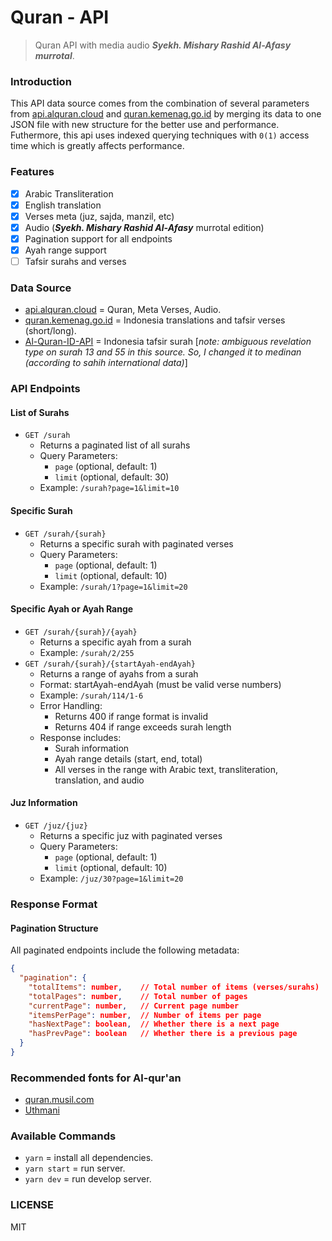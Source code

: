 # Quran - API

> Quran API with media audio ***Syekh. Mishary Rashid Al-Afasy murrotal***.

### Introduction
This API data source comes from the combination of several parameters from [api.alquran.cloud](https://api.alquran.cloud) and [quran.kemenag.go.id](https://quran.kemenag.go.id) by merging its data to one JSON file with new structure for the better use and performance. Futhermore, this api uses indexed querying techniques with `0(1)` access time which is greatly affects performance.

### Features
- [x] Arabic Transliteration
- [x] English translation
- [x] Verses meta (juz, sajda, manzil, etc)
- [x] Audio (***Syekh. Mishary Rashid Al-Afasy*** murrotal edition)
- [x] Pagination support for all endpoints
- [x] Ayah range support
- [ ] Tafsir surahs and verses

### Data Source
- [api.alquran.cloud](https://api.alquran.cloud) = Quran, Meta Verses, Audio.
- [quran.kemenag.go.id](https://quran.kemenag.go.id) = Indonesia translations and tafsir verses (short/long).
- [Al-Quran-ID-API](https://github.com/bachors/Al-Quran-ID-API) = Indonesia tafsir surah [*note: ambiguous revelation type on surah 13 and 55 in this source. So, I changed it to medinan (according to sahih international data)*]

### API Endpoints

#### List of Surahs
- `GET /surah`
  - Returns a paginated list of all surahs
  - Query Parameters:
    - `page` (optional, default: 1)
    - `limit` (optional, default: 30)
  - Example: `/surah?page=1&limit=10`

#### Specific Surah
- `GET /surah/{surah}`
  - Returns a specific surah with paginated verses
  - Query Parameters:
    - `page` (optional, default: 1)
    - `limit` (optional, default: 10)
  - Example: `/surah/1?page=1&limit=20`

#### Specific Ayah or Ayah Range
- `GET /surah/{surah}/{ayah}`
  - Returns a specific ayah from a surah
  - Example: `/surah/2/255`
- `GET /surah/{surah}/{startAyah-endAyah}`
  - Returns a range of ayahs from a surah
  - Format: startAyah-endAyah (must be valid verse numbers)
  - Example: `/surah/114/1-6`
  - Error Handling:
    - Returns 400 if range format is invalid
    - Returns 404 if range exceeds surah length
  - Response includes:
    - Surah information
    - Ayah range details (start, end, total)
    - All verses in the range with Arabic text, transliteration, translation, and audio

#### Juz Information
- `GET /juz/{juz}`
  - Returns a specific juz with paginated verses
  - Query Parameters:
    - `page` (optional, default: 1)
    - `limit` (optional, default: 10)
  - Example: `/juz/30?page=1&limit=20`

### Response Format

#### Pagination Structure
All paginated endpoints include the following metadata:
```json
{
  "pagination": {
    "totalItems": number,    // Total number of items (verses/surahs)
    "totalPages": number,    // Total number of pages
    "currentPage": number,   // Current page number
    "itemsPerPage": number,  // Number of items per page
    "hasNextPage": boolean,  // Whether there is a next page
    "hasPrevPage": boolean   // Whether there is a previous page
  }
}
```

### Recommended fonts for Al-qur'an
- [quran.musil.com](http://quran.mursil.com/Web-Print-Publishing-Quran-Text-Graphics-Fonts-and-Downloads/fonts-optimized-for-quran)
- [Uthmani](https://groups.google.com/forum/#!topic/colteachers/Y6iKganK0tQ)

### Available Commands
- `yarn` = install all dependencies.
- `yarn start` = run server.
- `yarn dev` = run develop server.

### LICENSE
MIT
